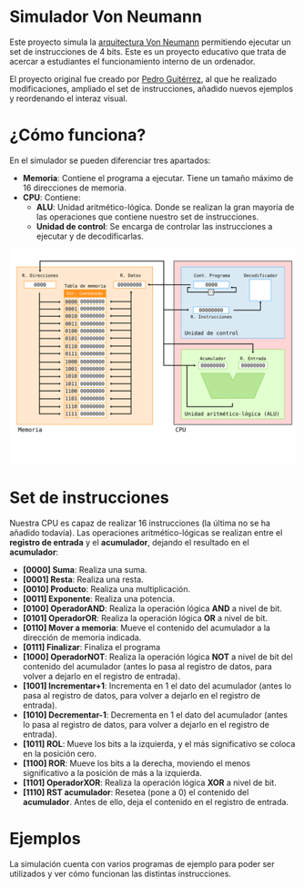 # Simulador Von Neumann

Este proyecto simula la [arquitectura Von Neumann](https://es.wikipedia.org/wiki/Arquitectura_de_Von_Neumann) permitiendo ejecutar un set de instrucciones de 4 bits. Este es un proyecto educativo que trata de acercar a estudiantes el funcionamiento interno de un ordenador.

El proyecto original fue creado por [Pedro Guitérrez](https://xitrus.es/VonNeumann/), al que he realizado modificaciones, ampliado el set de instrucciones, añadido nuevos ejemplos y reordenando el interaz visual.


# ¿Cómo funciona?

En el simulador se pueden diferenciar tres apartados:

- **Memoria**: Contiene el programa a ejecutar. Tiene un tamaño máximo de 16 direcciones de memoria.
- **CPU**: Contiene:
  - **ALU**: Unidad aritmético-lógica. Donde se realizan la gran mayoría de las operaciones que contiene nuestro set de instrucciones.
  - **Unidad de control**: Se encarga de controlar las instrucciones a ejecutar y de decodificarlas.


![](vonneumann.svg)


# Set de instrucciones

Nuestra CPU es capaz de realizar 16 instrucciones (la última no se ha añadido todavía). Las operaciones aritmético-lógicas se realizan entre el **registro de entrada** y el **acumulador**, dejando el resultado en el **acumulador**:

- **[0000] Suma**: Realiza una suma.
- **[0001] Resta**: Realiza una resta.
- **[0010] Producto**: Realiza una multiplicación.
- **[0011] Exponente**: Realiza una potencia.
- **[0100] OperadorAND**: Realiza la operación lógica **AND** a nivel de bit.
- **[0101] OperadorOR**: Realiza la operación lógica **OR** a nivel de bit.
- **[0110] Mover a memoria**: Mueve el contenido del acumulador a la dirección de memoria indicada.
- **[0111] Finalizar**: Finaliza el programa
- **[1000] OperadorNOT**: Realiza la operación lógica **NOT** a nivel de bit del contenido del acumulador (antes lo pasa al registro de datos, para volver a dejarlo en el registro de entrada).
- **[1001] Incrementar+1**: Incrementa en 1 el dato del acumulador (antes lo pasa al registro de datos, para volver a dejarlo en el registro de entrada).
- **[1010] Decrementar-1**: Decrementa en 1 el dato del acumulador (antes lo pasa al registro de datos, para volver a dejarlo en el registro de entrada).
- **[1011] ROL**: Mueve los bits a la izquierda, y el más significativo se coloca en la posición cero.
- **[1100] ROR**: Mueve los bits a la derecha, moviendo el menos significativo a la posición de más a la izquierda.
- **[1101] OperadorXOR**: Realiza la operación lógica **XOR** a nivel de bit.
- **[1110] RST acumulador**: Resetea (pone a 0) el contenido del **acumulador**. Antes de ello, deja el contenido en el registro de entrada.


# Ejemplos

La simulación cuenta con varios programas de ejemplo para poder ser utilizados y ver cómo funcionan las distintas instrucciones.